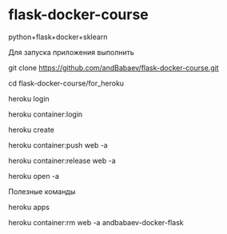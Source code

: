 # flask-docker-course

python+flask+docker+sklearn

Для запуска приложения выполнить

git clone https://github.com/andBabaev/flask-docker-course.git

cd flask-docker-course/for_heroku

heroku login

heroku container:login

heroku create <name>
  
heroku container:push web -a <name>
  
heroku container:release web -a <name>
  
heroku open -a <name>
  
  
Полезные команды

heroku apps

heroku container:rm web -a andbabaev-docker-flask

